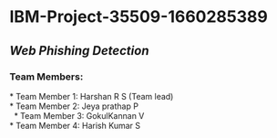 # IBM-Project-35509-1660285389
## *Web Phishing Detection* 
### Team Members: 
* Team Member 1: Harshan R S (Team lead)<br/> 
* Team Member 2: Jeya prathap P <br/>  
* Team Member 3: GokulKannan V <br/> 
* Team Member 4: Harish Kumar S <br/>

